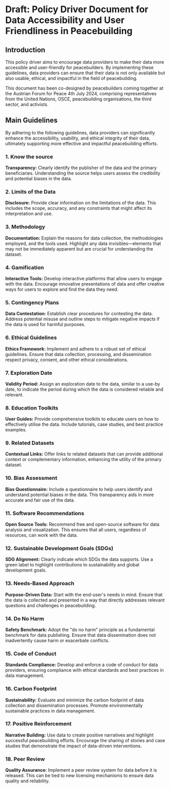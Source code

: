 # Draft: Policy Driver Document for Data Accessibility and User Friendliness in Peacebuilding

## Introduction
This policy driver aims to encourage data providers to make their data more accessible and
user-friendly for peacebuilders. By implementing these guidelines, data providers can
ensure that their data is not only available but also usable, ethical, and impactful in the
field of peacebuilding.

This document has been co-designed by peacebuilders coming together at the Austrian Forum
for Peace 4th July 2024, comprising representatives from the United Nations, OSCE,
peacebuilding organisations, the third sector, and activists.

## Main Guidelines
By adhering to the following guidelines, data providers can significantly enhance the accessibility,
usability, and ethical integrity of their data, ultimately supporting more effective and impactful
peacebuilding efforts.

### 1. Know the source
**Transparency:** Clearly identify the publisher of the data and the primary
beneficiaries. Understanding the source helps users assess the credibility and potential
biases in the data.

### 2. Limits of the Data
**Disclosure:** Provide clear information on the limitations of the data. This includes
the scope, accuracy, and any constraints that might affect its interpretation and use.

### 3. Methodology
**Documentation:** Explain the reasons for data collection, the methodologies employed,
and the tools used. Highlight any data invisibles—elements that may not be immediately
apparent but are crucial for understanding the dataset.

### 4. Gamification
**Interactive Tools:** Develop interactive platforms that allow users to engage with
the data. Encourage innovative presentations of data and offer creative ways for users
to explore and find the data they need.

### 5. Contingency Plans
**Data Contestation:** Establish clear procedures for contesting the data. Address
potential misuse and outline steps to mitigate negative impacts if the data is used
for harmful purposes.

### 6. Ethical Guidelines
**Ethics Framework:** Implement and adhere to a robust set of ethical guidelines. Ensure
that data collection, processing, and dissemination respect privacy, consent, and other
ethical considerations.

### 7. Exploration Date
**Validity Period:** Assign an exploration date to the data, similar to a use-by date,
to indicate the period during which the data is considered reliable and relevant.

### 8. Education Toolkits
**User Guides:** Provide comprehensive toolkits to educate users on how to effectively
utilise the data. Include tutorials, case studies, and best practice examples.

### 9. Related Datasets
**Contextual Links:** Offer links to related datasets that can provide additional context
or complementary information, enhancing the utility of the primary dataset.

### 10. Bias Assessment
**Bias Questionnaire:** Include a questionnaire to help users identify and understand
potential biases in the data. This transparency aids in more accurate and fair use of
the data.

### 11. Software Recommendations
**Open Source Tools:** Recommend free and open-source software for data analysis
and visualization. This ensures that all users, regardless of resources, can work with
the data.

### 12. Sustainable Development Goals (SDGs)
**SDG Alignment:** Clearly indicate which SDGs the data supports. Use a green label
to highlight contributions to sustainability and global development goals.

### 13. Needs-Based Approach
**Purpose-Driven Data:** Start with the end-user&#39;s needs in mind. Ensure that the data
is collected and presented in a way that directly addresses relevant questions and
challenges in peacebuilding.

### 14. Do No Harm
**Safety Benchmark:** Adopt the &quot;do no harm&quot; principle as a fundamental benchmark
for data publishing. Ensure that data dissemination does not inadvertently cause
harm or exacerbate conflicts.

### 15. Code of Conduct
**Standards Compliance:** Develop and enforce a code of conduct for data providers,
ensuring compliance with ethical standards and best practices in data management.

### 16. Carbon Footprint
**Sustainability:** Evaluate and minimize the carbon footprint of data collection and
dissemination processes. Promote environmentally sustainable practices in data
management.

### 17. Positive Reinforcement
**Narrative Building:** Use data to create positive narratives and highlight successful
peacebuilding efforts. Encourage the sharing of stories and case studies that
demonstrate the impact of data-driven interventions.

### 18. Peer Review
**Quality Assurance:** Implement a peer review system for data before it is released.
This can be tied to new licensing mechanisms to ensure data quality and reliability.